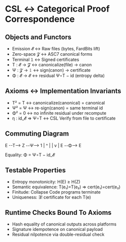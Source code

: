 # CSL ↔ Categorical Proof Correspondence

## Objects and Functors
- Emission 𝓔 ↔ Raw files (bytes, FardBits lift)
- Zero-space 𝓩 ↔ ASC7 canonical forms
- Terminal 𝟙 ↔ Signed certificates
- T : 𝓔 → 𝓩 ↔ canonicalize(file) → canon
- Ψ : 𝓩 → 𝟙 ↔ sign(canon) → certificate
- Φ : 𝓔 → 𝓔 ↔ residual Ψ∘T − id (entropy delta)

## Axioms ↔ Implementation Invariants
- T² = T ↔ canonicalize(canonical) = canonical
- Ψ² = Ψ ↔ re-sign(canon) = same terminal id
- Φ² = 0 ↔ no infinite residual under recompute
- η : id_𝓔 ⇒ Ψ∘T ↔ CSL Verify from file to certificate

## Commuting Diagram
E --T--> Z --Ψ--> 1
|         ^
|         |
v         |
E --Φ-->  E

Equality: Φ = Ψ∘T − id_𝓔

## Testable Properties
- Entropy monotonicity: H(E) ≥ H(Z)
- Semantic equivalence: T(e₁)=T(e₂) ⇒ cert(e₁)=cert(e₂)
- Finitude: Collapse Code programs terminate
- Uniqueness: ∃! certificate for each T(e)

## Runtime Checks Bound To Axioms
- Hash equality of canonical outputs across platforms
- Signature idempotence on canonical payload
- Residual nilpotence via double-residual check

